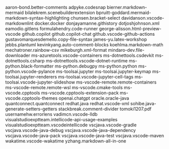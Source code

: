 aaron-bond.better-comments
adpyke.codesnap
bierner.markdown-mermaid
bilalekrem.scenebuilderextension
bpruitt-goddard.mermaid-markdown-syntax-highlighting
chunsen.bracket-select
davidanson.vscode-markdownlint
docker.docker
donjayamanne.githistory
dotjoshjohnson.xml
eamodio.gitlens
formulahendry.code-runner
george-alisson.html-preview-vscode
github.copilot
github.copilot-chat
github.vscode-github-actions
gustavomarquesdemello.copy-file-syntax
james-yu.latex-workshop
jebbs.plantuml
kevinkyang.auto-comment-blocks
koehlma.markdown-math
mechatroner.rainbow-csv
mikeburgh.xml-format
mindaro-dev.file-downloader
ms-azuretools.vscode-containers
ms-dotnettools.csdevkit
ms-dotnettools.csharp
ms-dotnettools.vscode-dotnet-runtime
ms-python.black-formatter
ms-python.debugpy
ms-python.python
ms-python.vscode-pylance
ms-toolsai.jupyter
ms-toolsai.jupyter-keymap
ms-toolsai.jupyter-renderers
ms-toolsai.vscode-jupyter-cell-tags
ms-toolsai.vscode-jupyter-slideshow
ms-vscode-remote.remote-containers
ms-vscode-remote.remote-wsl
ms-vscode.cmake-tools
ms-vscode.cpptools
ms-vscode.cpptools-extension-pack
ms-vscode.cpptools-themes
openai.chatgpt
oracle.oracle-java
quantconnect.quantconnect
redhat.java
redhat.vscode-xml
sohibe.java-generate-setters-getters
stackbreak.comment-divider
tomoki1207.pdf
usernamehw.errorlens
vadimcn.vscode-lldb
visualstudioexptteam.intellicode-api-usage-examples
visualstudioexptteam.vscodeintellicode
vscjava.vscode-gradle
vscjava.vscode-java-debug
vscjava.vscode-java-dependency
vscjava.vscode-java-pack
vscjava.vscode-java-test
vscjava.vscode-maven
wakatime.vscode-wakatime
yzhang.markdown-all-in-one
